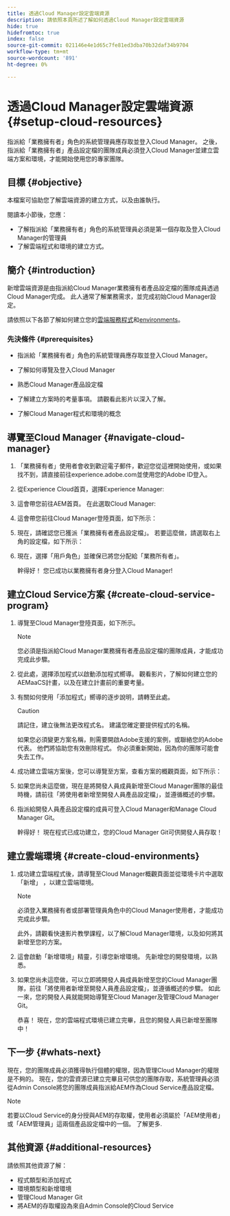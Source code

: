 ```yaml
---
title: 透過Cloud Manager設定雲端資源
description: 請依照本頁所述了解如何透過Cloud Manager設定雲端資源
hide: true
hidefromtoc: true
index: false
source-git-commit: 021146e4e1d65c7fe81ed3dba70b32daf34b9704
workflow-type: tm+mt
source-wordcount: '891'
ht-degree: 0%

---
```


# 透過Cloud Manager設定雲端資源 {#setup-cloud-resources}

指派給「業務擁有者」角色的系統管理員應存取並登入Cloud Manager。 之後，指派給「業務擁有者」產品設定檔的團隊成員必須登入Cloud Manager並建立雲端方案和環境，才能開始使用您的專家團隊。

## 目標 {#objective}

本檔案可協助您了解雲端資源的建立方式，以及由誰執行。

閱讀本小節後，您應：

* 了解指派給「業務擁有者」角色的系統管理員必須是第一個存取及登入Cloud Manager的管理員
* 了解雲端程式和環境的建立方式。

## 簡介 {#introduction}

新增雲端資源是由指派給Cloud Manager業務擁有者產品設定檔的團隊成員透過Cloud Manager完成。 此人通常了解業務需求，並完成初始Cloud Manager設定。

請依照以下各節了解如何建立您的[雲端服務程式](#create-cloud-service-program)和[environments](#create-cloud-environments)。

### 先決條件 {#prerequisites}

* 指派給「業務擁有者」角色的系統管理員應存取並登入Cloud Manager。

* 了解如何導覽及登入Cloud Manager

* 熟悉Cloud Manager產品設定檔

* 了解建立方案時的考量事項。 請觀看此影片以深入了解。

* 了解Cloud Manager程式和環境的概念

## 導覽至Cloud Manager {#navigate-cloud-manager}

1. 「業務擁有者」使用者會收到歡迎電子郵件，歡迎您從這裡開始使用，或如果找不到，請直接前往experience.adobe.com並使用您的Adobe ID登入。

1. 從Experience Cloud首頁，選擇Experience Manager:


1. 這會帶您前往AEM首頁。 在此選取Cloud Manager:


1. 這會帶您前往Cloud Manager登陸頁面，如下所示：


1. 現在，請確認您已獲派「業務擁有者產品設定檔」。 若要這麼做，請選取右上角的設定檔，如下所示：


1. 現在，選擇「用戶角色」並確保已將您分配給「業務所有者」。


   幹得好！ 您已成功以業務擁有者身分登入Cloud Manager!

## 建立Cloud Service方案 {#create-cloud-service-program}


1. 導覽至Cloud Manager登陸頁面，如下所示。

   >[!NOTE]
   >您必須是指派給Cloud Manager業務擁有者產品設定檔的團隊成員，才能成功完成此步驟。

1. 從此處，選擇添加程式以啟動添加程式嚮導。 觀看影片，了解如何建立您的AEMaaCS計畫，以及在建立計畫前的重要考量。

1. 有關如何使用「添加程式」嚮導的逐步說明，請轉至此處。

   >[!CAUTION]
   >請記住，建立後無法更改程式名。 建議您確定要提供程式的名稱。

   如果您必須變更方案名稱，則需要開啟Adobe支援的案例，或聯絡您的Adobe代表。 他們將協助您有效刪除程式。 你必須重新開始，因為你的團隊可能會失去工作。

1. 成功建立雲端方案後，您可以導覽至方案，查看方案的概觀頁面，如下所示：

1. 如果您尚未這麼做，現在是將開發人員成員新增至Cloud Manager團隊的最佳時機，請前往「將使用者新增至開發人員產品設定檔」，並遵循概述的步驟。

1. 指派給開發人員產品設定檔的成員可登入Cloud Manager和Manage Cloud Manager Git。


   幹得好！ 現在程式已成功建立，您的Cloud Manager Git可供開發人員存取！


## 建立雲端環境 {#create-cloud-environments}

1. 成功建立雲端程式後，請導覽至Cloud Manager概觀頁面並從環境卡片中選取「新增」 ，以建立雲端環境。

   >[!NOTE]
   >必須登入業務擁有者或部署管理員角色中的Cloud Manager使用者，才能成功完成此步驟。

   此外，請觀看快速影片教學課程，以了解Cloud Manager環境，以及如何將其新增至您的方案。

1. 這會啟動「新增環境」精靈，引導您新增環境。 先新增您的開發環境，以熟悉。

1. 如果您尚未這麼做，可以立即將開發人員成員新增至您的Cloud Manager團隊，前往「將使用者新增至開發人員產品設定檔」，並遵循概述的步驟。 如此一來，您的開發人員就能開始導覽至Cloud Manager及管理Cloud Manager Git。


   恭喜！ 現在，您的雲端程式環境已建立完畢，且您的開發人員已新增至團隊中！

## 下一步 {#whats-next}

現在，您的團隊成員必須獲得執行個體的權限，因為管理Cloud Manager的權限是不夠的。 現在，您的雲資源已建立完畢且可供您的團隊存取，系統管理員必須從Admin Console將您的團隊成員指派給AEM作為Cloud Service產品設定檔。

>[!NOTE]
>若要以Cloud Service的身分授與AEM的存取權，使用者必須屬於「AEM使用者」或「AEM管理員」這兩個產品設定檔中的一個。 了解更多.

## 其他資源 {#additional-resources}

請依照其他資源了解：

* 程式類型和添加程式
* 環境類型和新增環境
* 管理Cloud Manager Git
* 將AEM的存取權設為來自Admin Console的Cloud Service
